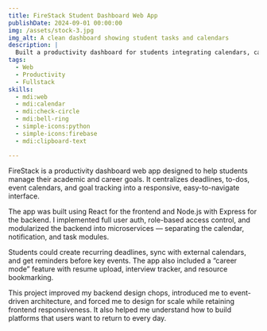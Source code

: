 ```yaml
---
title: FireStack Student Dashboard Web App
publishDate: 2024-09-01 00:00:00
img: /assets/stock-3.jpg
img_alt: A clean dashboard showing student tasks and calendars
description: |
  Built a productivity dashboard for students integrating calendars, career tools, and assignment tracking into a centralized platform.
tags:
  - Web
  - Productivity
  - Fullstack
skills:
  - mdi:web
  - mdi:calendar
  - mdi:check-circle
  - mdi:bell-ring
  - simple-icons:python
  - simple-icons:firebase
  - mdi:clipboard-text

---
```


FireStack is a productivity dashboard web app designed to help students manage their academic and career goals. It centralizes deadlines, to-dos, event calendars, and goal tracking into a responsive, easy-to-navigate interface.

The app was built using React for the frontend and Node.js with Express for the backend. I implemented full user auth, role-based access control, and modularized the backend into microservices — separating the calendar, notification, and task modules.

Students could create recurring deadlines, sync with external calendars, and get reminders before key events. The app also included a “career mode” feature with resume upload, interview tracker, and resource bookmarking.

This project improved my backend design chops, introduced me to event-driven architecture, and forced me to design for scale while retaining frontend responsiveness. It also helped me understand how to build platforms that users want to return to every day.
